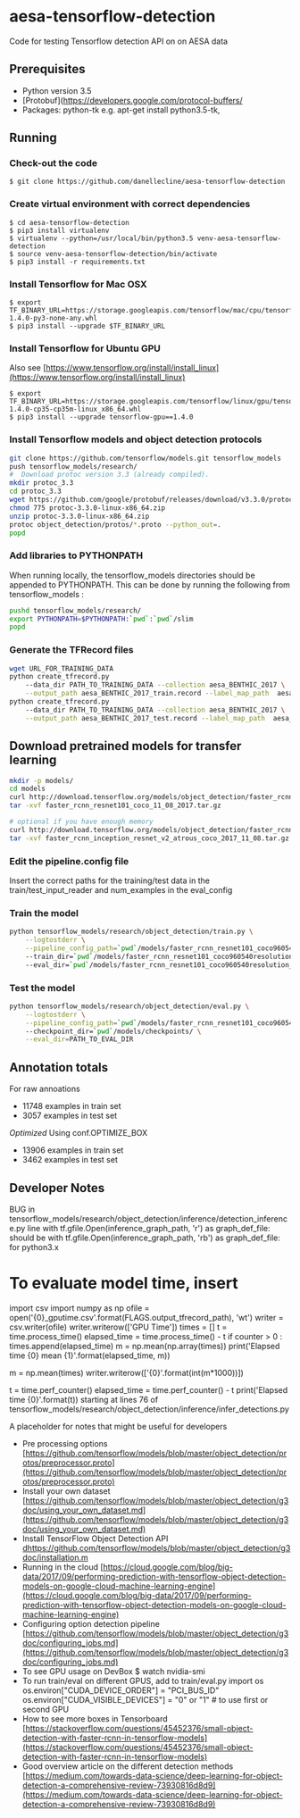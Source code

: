 # aesa-tensorflow-detection 
 
Code for testing Tensorflow detection API on on AESA data

## Prerequisites
 
- Python version  3.5
- [Protobuf](https://developers.google.com/protocol-buffers/
- Packages: python-tk e.g. apt-get install python3.5-tk,  

## Running

### Check-out the code

    $ git clone https://github.com/danellecline/aesa-tensorflow-detection

### Create virtual environment with correct dependencies

    $ cd aesa-tensorflow-detection
    $ pip3 install virtualenv
    $ virtualenv --python=/usr/local/bin/python3.5 venv-aesa-tensorflow-detection
    $ source venv-aesa-tensorflow-detection/bin/activate
    $ pip3 install -r requirements.txt
    
### Install Tensorflow for Mac OSX
    $ export TF_BINARY_URL=https://storage.googleapis.com/tensorflow/mac/cpu/tensorflow-1.4.0-py3-none-any.whl
    $ pip3 install --upgrade $TF_BINARY_URL
    
### Install Tensorflow for Ubuntu GPU
Also see [https://www.tensorflow.org/install/install_linux](https://www.tensorflow.org/install/install_linux)

    $ export TF_BINARY_URL=https://storage.googleapis.com/tensorflow/linux/gpu/tensorflow_gpu-1.4.0-cp35-cp35m-linux_x86_64.whl 
    $ pip3 install --upgrade tensorflow-gpu==1.4.0
    
### Install Tensorflow models and object detection protocols

``` bash
git clone https://github.com/tensorflow/models.git tensorflow_models
push tensorflow_models/research/  
#  Download protoc version 3.3 (already compiled). 
mkdir protoc_3.3
cd protoc_3.3
wget https://github.com/google/protobuf/releases/download/v3.3.0/protoc-3.3.0-linux-x86_64.zip
chmod 775 protoc-3.3.0-linux-x86_64.zip
unzip protoc-3.3.0-linux-x86_64.zip 
protoc object_detection/protos/*.proto --python_out=.
popd 
```

### Add libraries to PYTHONPATH

When running locally, the tensorflow_models directories should be appended to PYTHONPATH. 
This can be done by running the following from tensorflow_models :

``` bash
pushd tensorflow_models/research/
export PYTHONPATH=$PYTHONPATH:`pwd`:`pwd`/slim
popd
```

### Generate the TFRecord files 
``` bash
wget URL_FOR_TRAINING_DATA
python create_tfrecord.py  
    --data_dir PATH_TO_TRAINING_DATA --collection aesa_BENTHIC_2017 \
    --output_path aesa_BENTHIC_2017_train.record --label_map_path  aesa_benthic_label_map.pbtxt --set train 
python create_tfrecord.py  
    --data_dir PATH_TO_TRAINING_DATA --collection aesa_BENTHIC_2017 \
    --output_path aesa_BENTHIC_2017_test.record --label_map_path  aesa_benthic_label_map.pbtxt --set test 
```    

## Download pretrained models for transfer learning
``` bash
mkdir -p models/
cd models
curl http://download.tensorflow.org/models/object_detection/faster_rcnn_resnet101_coco_2017_11_08.tar.gz > faster_rcnn_resnet101_coco_11_08_2017.tar.gz
tar -xvf faster_rcnn_resnet101_coco_11_08_2017.tar.gz 

# optional if you have enough memory
curl http://download.tensorflow.org/models/object_detection/faster_rcnn_inception_resnet_v2_atrous_coco_2017_11_08.tar.gz > faster_rcnn_inception_resnet_v2_atrous_coco_2017_11_08.tar.gz
tar -xvf faster_rcnn_inception_resnet_v2_atrous_coco_2017_11_08.tar.gz  
```
    
### Edit the pipeline.config file
Insert the correct paths for the training/test data in the train/test_input_reader and num_examples in the eval_config

### Train the model 
``` bash     
python tensorflow_models/research/object_detection/train.py \
    --logtostderr \
    --pipeline_config_path=`pwd`/models/faster_rcnn_resnet101_coco960540resolution_smallanchor/pipeline.config \ 
    --train_dir=`pwd`/models/faster_rcnn_resnet101_coco960540resolution_smallanchor/checkpoints \ 
    --eval_dir=`pwd`/models/faster_rcnn_resnet101_coco960540resolution_smallanchor/eval
```
      
### Test the model 
``` bash
python tensorflow_models/research/object_detection/eval.py \
    --logtostderr \
    --pipeline_config_path=`pwd`/models/faster_rcnn_resnet101_coco960540resolution_smallanchor/pipeline.config \ 
    --checkpoint_dir=`pwd`/models/checkpoints/ \
    --eval_dir=PATH_TO_EVAL_DIR
```
 

## Annotation totals
For raw annoations
*  11748 examples in train set
*  3057 examples in test set

*Optimized* 
Using conf.OPTIMIZE_BOX
*  13906 examples in train set
*  3462 examples in test set

## Developer Notes
BUG in 
tensorflow_models/research/object_detection/inference/detection_inference.py
line 
 with tf.gfile.Open(inference_graph_path, 'r') as graph_def_file:
should be
 with tf.gfile.Open(inference_graph_path, 'rb') as graph_def_file:
for python3.x

# To evaluate model time, insert
import csv
import numpy as np
ofile  = open('{0}_gputime.csv'.format(FLAGS.output_tfrecord_path), 'wt')
writer = csv.writer(ofile)
writer.writerow(['GPU Time'])
times = []
t = time.process_time()
elapsed_time = time.process_time() - t
if counter > 0 :
      times.append(elapsed_time)
      m = np.mean(np.array(times))
      print('Elapsed time {0} mean {1}'.format(elapsed_time, m))

m = np.mean(times)
    writer.writerow(['{0}'.format(int(m*1000))])

 t = time.perf_counter()
 elapsed_time = time.perf_counter() - t
 print('Elapsed time {0}'.format(t))
starting at lines 76 of
tensorflow_models/research/object_detection/inference/infer_detections.py

A placeholder for notes that might be useful for developers
* Pre processing options [https://github.com/tensorflow/models/blob/master/object_detection/protos/preprocessor.proto](https://github.com/tensorflow/models/blob/master/object_detection/protos/preprocessor.proto) 
* Install your own dataset [https://github.com/tensorflow/models/blob/master/object_detection/g3doc/using_your_own_dataset.md](https://github.com/tensorflow/models/blob/master/object_detection/g3doc/using_your_own_dataset.md)
* Install TensorFlow Object Detection API [dhttps://github.com/tensorflow/models/blob/master/object_detection/g3doc/installation.m](https://github.com/tensorflow/models/blob/master/object_detection/g3doc/installation.md) 
* Running in the cloud [https://cloud.google.com/blog/big-data/2017/09/performing-prediction-with-tensorflow-object-detection-models-on-google-cloud-machine-learning-engine](https://cloud.google.com/blog/big-data/2017/09/performing-prediction-with-tensorflow-object-detection-models-on-google-cloud-machine-learning-engine)
* Configuring option detection pipeline [https://github.com/tensorflow/models/blob/master/object_detection/g3doc/configuring_jobs.md](https://github.com/tensorflow/models/blob/master/object_detection/g3doc/configuring_jobs.md)
* To see GPU usage on DevBox 
    $ watch nvidia-smi 
* To run train/eval on different GPUS, add to train/eval.py
  import os
  os.environ["CUDA_DEVICE_ORDER"] = "PCI_BUS_ID"
  os.environ["CUDA_VISIBLE_DEVICES"] = "0" or "1" # to use first or second GPU
* How to see more boxes in Tensorboard [https://stackoverflow.com/questions/45452376/small-object-detection-with-faster-rcnn-in-tensorflow-models](https://stackoverflow.com/questions/45452376/small-object-detection-with-faster-rcnn-in-tensorflow-models)
* Good overview article on the different detection methods [https://medium.com/towards-data-science/deep-learning-for-object-detection-a-comprehensive-review-73930816d8d9](https://medium.com/towards-data-science/deep-learning-for-object-detection-a-comprehensive-review-73930816d8d9) 
